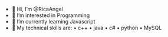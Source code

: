 - 👋 Hi, I’m @RicaAngel
- 👀 I’m interested in Programming
- 🌱 I’m currently learning Javascript 
- 💞️ My technical skills are:
•	c++
•	java
•	c#
•	python
•	MySQL


<!---
RicaAngel/RicaAngel is a ✨ special ✨ repository because its `README.md` (this file) appears on your GitHub profile.
You can click the Preview link to take a look at your changes.
--->
